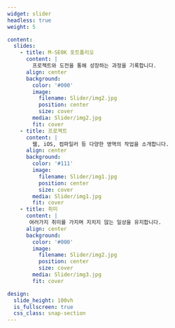```yaml
---
widget: slider
headless: true
weight: 5

content:
  slides:
    - title: M-SE0K 포트폴리오
      content: |
        프로젝트와 도전을 통해 성장하는 과정을 기록합니다.
      align: center
      background:
        color: '#000'
        image:
          filename: Slider/img2.jpg
          position: center
          size: cover
        media: Slider/img2.jpg
        fit: cover
    - title: 프로젝트
      content: |
        웹, iOS, 컴파일러 등 다양한 영역의 작업을 소개합니다.
      align: center
      background:
        color: '#111'
        image:
          filename: Slider/img1.jpg
          position: center
          size: cover
        media: Slider/img1.jpg
        fit: cover
    - title: 취미
      content: |
       여러가지 취미를 가지며 지치지 않는 일상을 유지합니다.
      align: center
      background:
        color: '#000'
        image:
          filename: Slider/img2.jpg
          position: center
          size: cover
        media: Slider/img3.jpg
        fit: cover

design:
  slide_height: 100vh
  is_fullscreen: true
  css_class: snap-section
---
```



